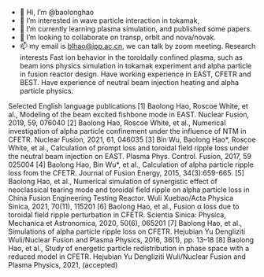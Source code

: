- 👋 Hi, I’m @baolonghao
- 👀 I’m interested in wave particle interaction in tokamak, 
- 🌱 I’m currently learning plasma simulation, and published some papers.
- 💞️ I’m looking to collaborate on transp, orbit and nova/novak.
- 📫 my email is blhao@ipp.ac.cn, we can talk by zoom meeting.
Research interests
Fast ion behavior in the toroidally confined plasma, such as beam ions physics simulation in tokamak experiment and alpha particle in fusion reactor design. Have working experience in EAST, CFETR and BEST. 
Have experience of neutral beam injection heating and alpha particle physics.

Selected English language publications
[1] Baolong Hao, Roscoe White, et al., Modeling of the beam excited fishbone mode in EAST. Nuclear Fusion, 2019, 59, 076040
[2] Baolong Hao, Roscoe White, et al., Numerical investigation of alpha particle confinement under the influence of NTM in CFETR. Nuclear Fusion, 2021, 61, 046035
[3] Bin Wu, Baolong Hao*, Roscoe White, et al., Calculation of prompt loss and toroidal field ripple loss under the neutral beam injection on EAST. Plasma Phys. Control. Fusion, 2017, 59 025004
[4] Baolong Hao, Bin Wu*, et al., Calculation of alpha particle ripple loss from the CFETR. Journal of Fusion Energy, 2015, 34(3):659-665.
[5] Baolong Hao, et al., Numerical simulation of synergistic effect of neoclassical tearing mode and toroidal field ripple on alpha particle loss in China Fusion Engineering Testing Reactor. Wuli Xuebao/Acta Physica Sinica, 2021, 70(11), 115201
[6] Baolong Hao, et al., Fusion α loss due to toroidal field ripple perturbation in CFETR. Scientia Sinica: Physica, Mechanica et Astronomica, 2020, 50(6), 065201
[7] Baolong Hao, et al., Simulations of alpha particle ripple loss on CFETR. Hejubian Yu Dengliziti Wuli/Nuclear Fusion and Plasma Physics, 2016, 36(1), pp. 13–18 
[8] Baolong Hao, et al., Study of energetic particle redistribution in phase space with a reduced model in CFETR. Hejubian Yu Dengliziti Wuli/Nuclear Fusion and Plasma Physics, 2021, (accepted)

<!---
baolonghao/baolonghao is a ✨ special ✨ repository because its `README.md` (this file) appears on your GitHub profile.
You can click the Preview link to take a look at your changes.
--->
